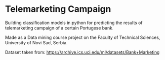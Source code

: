 # Telemarketing Campaign

Building classification models in python for predicting the results of telemarketing campaign of a certain Portugese bank.

Made as a Data mining course project on the Faculty of Technical Sciences, University of Novi Sad, Serbia.

Dataset taken from: https://archive.ics.uci.edu/ml/datasets/Bank+Marketing
